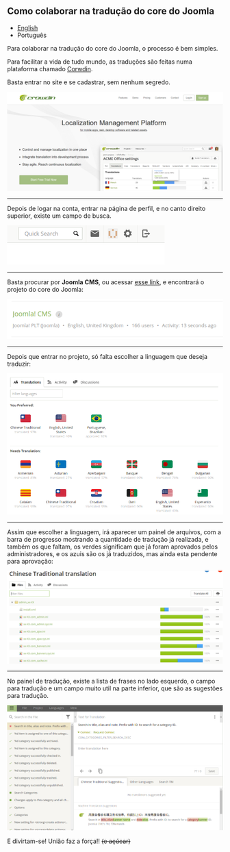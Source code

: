 ## Como colaborar na tradução do core do Joomla

- [English](README.md)
- Português

Para colaborar na tradução do core do Joomla, o processo é bem simples.

Para facilitar a vida de tudo mundo, as traduções são feitas numa plataforma chamado [Corwdin](https://crowdin.com/).

Basta entrar no site e se cadastrar, sem nenhum segredo.

![Corwdin Home][home]

<hr>

Depois de logar na conta, entrar na página de perfil, e no canto direito superior, existe um campo de busca.

![Search bar][search]

<hr>

Basta procurar por **Joomla CMS**, ou acessar [esse link](https://crowdin.com/project/joomla-cms), e encontrará o projeto do core do Joomla:

![Search Result][search-result]

<hr>

Depois que entrar no projeto, só falta escolher a linguagem que deseja traduzir:

![Select Language][select-language]

<hr>

Assim que escolher a linguagem, irá aparecer um painel de arquivos, com a barra de progresso mostrando a quantidade de tradução já realizada, e também os que faltam, os verdes significam que já foram aprovados pelos administradores, e os azuis são os já traduzidos, mas ainda esta pendente para aprovação:

![Select File][select-file]

<hr>

No painel de tradução, existe a lista de frases no lado esquerdo, o campo para tradução e um campo muito util na parte inferior, que são as sugestões para tradução.

![Translate][translate]

E divirtam-se! União faz a força!! ~~(e açúcar)~~



[home]: img/home.png
[search]: img/search.png
[search-result]: img/search-result.png
[select-language]: img/select-language.png
[select-file]: img/select-file.png
[translate]: img/translate.png